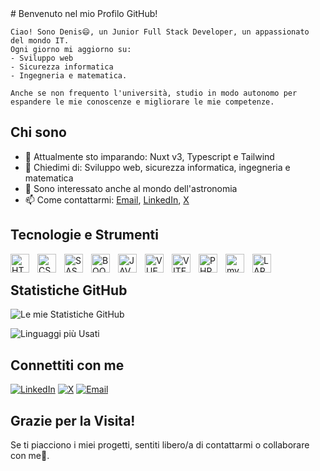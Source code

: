 <div>
    # Benvenuto nel mio Profilo GitHub!
    
    Ciao! Sono Denis😄, un Junior Full Stack Developer, un appassionato del mondo IT.
    Ogni giorno mi aggiorno su:
    - Sviluppo web
    - Sicurezza informatica
    - Ingegneria e matematica.
    
    Anche se non frequento l'università, studio in modo autonomo per espandere le mie conoscenze e migliorare le mie competenze.
</div>

## Chi sono

- 🌱 Attualmente sto imparando: Nuxt v3, Typescript e Tailwind
- 💬 Chiedimi di: Sviluppo web, sicurezza informatica, ingegneria e matematica
- 🔭 Sono interessato anche al mondo dell'astronomia
- 📫 Come contattarmi: [Email](#email), [LinkedIn](#linkedin), [X](#x)

## Tecnologie e Strumenti

<img src="https://cdn.jsdelivr.net/gh/devicons/devicon@latest/icons/html5/html5-original.svg" alt="HTML" align="left" width="30px" style="padding-right:10px;">
<img src="https://cdn.jsdelivr.net/gh/devicons/devicon@latest/icons/css3/css3-original.svg" alt="CSS" align="left" width="30px" style="padding-right:10px;">
<img src="https://cdn.jsdelivr.net/gh/devicons/devicon@latest/icons/sass/sass-original.svg" alt="SASS" align="left" width="30px" style="padding-right:10px;">
<img src="https://cdn.jsdelivr.net/gh/devicons/devicon@latest/icons/bootstrap/bootstrap-original-wordmark.svg" alt="BOOTSTRAP" align="left" width="30px" style="padding-right:10px;">
<img src="https://cdn.jsdelivr.net/gh/devicons/devicon@latest/icons/javascript/javascript-original.svg" alt="JAVASCRIPT" align="left" width="30px" style="padding-right:10px;">
<img src="https://cdn.jsdelivr.net/gh/devicons/devicon@latest/icons/vuejs/vuejs-original.svg" alt="VUE.JS" align="left" width="30px" style="padding-right:10px;">
<img src="https://cdn.jsdelivr.net/gh/devicons/devicon@latest/icons/vitejs/vitejs-original.svg" alt="VITE" align="left" width="30px" style="padding-right:10px;">
<img src="https://cdn.jsdelivr.net/gh/devicons/devicon@latest/icons/php/php-original.svg" alt="PHP" align="left" width="30px" style="padding-right:10px;">
<img src="https://cdn.jsdelivr.net/gh/devicons/devicon@latest/icons/mysql/mysql-original.svg" alt="mySQL" align="left" width="30px" style="padding-right:10px;">
<img src="https://cdn.jsdelivr.net/gh/devicons/devicon@latest/icons/laravel/laravel-original.svg" alt="LARAVEL" align="left" width="30px" style="padding-right:10px;">

<br>

## Statistiche GitHub

![Le mie Statistiche GitHub](https://github-readme-stats.vercel.app/api?username=Denis-Turbatu&theme=dracula&show_icons=true)

![Linguaggi più Usati](https://github-readme-stats.vercel.app/api/top-langs/?username=Denis-Turbatu&theme=dracula&hide_progress=true)

## Connettiti con me

[![LinkedIn](https://img.shields.io/badge/LinkedIn-0077B5?style=for-the-badge&logo=linkedin&logoColor=white)](https://www.linkedin.com/in/denis-turbatu-573388303/)
[![X](https://img.shields.io/badge/Twitter-000000?style=for-the-badge&logo=X&logoColor=white)](https://twitter.com/tuo-username)
[![Email](https://img.shields.io/badge/Email-D14836?style=for-the-badge&logo=gmail&logoColor=white)](turbatudenis34@gmail.com)

## Grazie per la Visita!

Se ti piacciono i miei progetti, sentiti libero/a di contattarmi o collaborare con me👋​.
